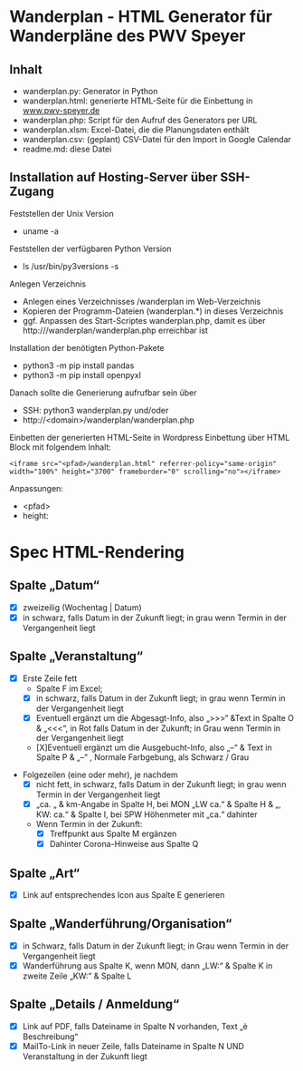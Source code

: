 # Wanderplan - HTML Generator für Wanderpläne des PWV Speyer

## Inhalt
- wanderplan.py: Generator in Python
- wanderplan.html: generierte HTML-Seite für die Einbettung in www.pwv-speyer.de
- wanderplan.php: Script für den Aufruf des Generators per URL
- wanderplan.xlsm: Excel-Datei, die die Planungsdaten enthält
- wanderplan.csv: (geplant) CSV-Datei für den Import in Google Calendar
- readme.md: diese Datei

## Installation auf Hosting-Server über SSH-Zugang
Feststellen der Unix Version
- uname -a

Feststellen der verfügbaren Python Version
- ls /usr/bin/py3versions -s

Anlegen Verzeichnis
- Anlegen eines Verzeichnisses /wanderplan im Web-Verzeichnis
- Kopieren der Programm-Dateien (wanderplan.*) in dieses Verzeichnis
- ggf. Anpassen des Start-Scriptes wanderplan.php, damit es über http://<domain>/wanderplan/wanderplan.php erreichbar ist

Installation der benötigten Python-Pakete
- python3 -m pip install pandas
- python3 -m pip install openpyxl

Danach sollte die Generierung aufrufbar sein über
- SSH: python3 wanderplan.py und/oder
- http://&lt;domain&gt;/wanderplan/wanderplan.php

Einbetten der generierten HTML-Seite in Wordpress
Einbettung über HTML Block mit folgendem Inhalt:
```
<iframe src="<pfad>/wanderplan.html" referrer-policy="same-origin" width="100%" height="3700" frameborder="0" scrolling="no"></iframe>
```
Anpassungen:
- &lt;pfad&gt;
- height:

# Spec HTML-Rendering
## Spalte „Datum“
- [x] zweizeilig (Wochentag | Datum)
- [x] in schwarz, falls Datum in der Zukunft liegt; in grau wenn Termin in der Vergangenheit liegt

## Spalte „Veranstaltung“
- [x] Erste Zeile fett
  - Spalte F im Excel;
  - [x] in schwarz, falls Datum in der Zukunft liegt; in grau wenn Termin in der Vergangenheit liegt
  - [x] Eventuell ergänzt um die Abgesagt-Info, also „>>>“ &Text in Spalte O & „<<<“, in Rot falls Datum in der Zukunft; in Grau wenn Termin in der Vergangenheit liegt
  - [X]Eventuell ergänzt um die Ausgebucht-Info, also „–“ & Text in Spalte P & „–“ , Normale Farbgebung, als Schwarz / Grau
- Folgezeilen (eine oder mehr), je nachdem
  - [x] nicht fett, in schwarz, falls Datum in der Zukunft liegt; in grau wenn Termin in der Vergangenheit liegt
  - [x] „ca. „ & km-Angabe in Spalte H, bei MON „LW ca.“ & Spalte H & „, KW: ca.“ & Spalte I, bei SPW Höhenmeter mit „ca.“ dahinter
  - Wenn Termin in der Zukunft:
    - [x] Treffpunkt aus Spalte M ergänzen
    - [x] Dahinter Corona-Hinweise aus Spalte Q

## Spalte „Art“
- [x] Link auf entsprechendes Icon aus Spalte E generieren

## Spalte „Wanderführung/Organisation“
- [x] in Schwarz, falls Datum in der Zukunft liegt; in Grau wenn Termin in der Vergangenheit liegt
- [x] Wanderführung aus Spalte K, wenn MON, dann „LW:“ & Spalte K in zweite Zeile „KW:“ & Spalte L

## Spalte „Details / Anmeldung“
- [x] Link auf PDF, falls Dateiname in Spalte N vorhanden, Text „è Beschreibung“
- [x] MailTo-Link in neuer Zeile, falls Dateiname in Spalte N UND Veranstaltung in der Zukunft liegt